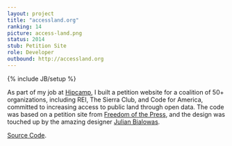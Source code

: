 ```yaml
---
layout: project
title: "accessland.org"
ranking: 14
picture: access-land.png
status: 2014
stub: Petition Site
role: Developer
outbound: http://accessland.org
---
```

{% include JB/setup %}

As part of my job at <a href="../hipcamp">Hipcamp</a>, I built a petition website for a coalition of 50+ organizations, including REI, The Sierra Club, and Code for America, committed to increasing access to public land through open data. The code was based on a petition site from [Freedom of the Press](https://twitter.com/FreedomofPress), and the design was touched up by the amazing designer [Julian Bialowas](http://julianbialowas.com/).

<a href="https://github.com/RichardLitt/accessland.org">Source Code</a>.